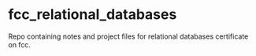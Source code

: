 # fcc_relational_databases
Repo containing notes and project files for relational databases certificate on fcc.

